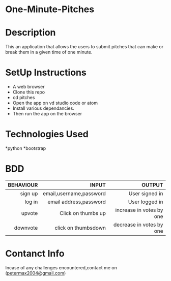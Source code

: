 # One-Minute-Pitches

# Description
This an application that allows the users to submit pitches that can make or break them in a given time of one minute.

# SetUp Instructions
* A web browser
* Clone this repo
* cd pitches
* Open the app on vd studio code or atom
* Install various dependancies.
* Then run the app on the browser

# Technologies Used
*python
*bootstrap

# BDD
|BEHAVIOUR|INPUT|OUTPUT|
|--------:|-----:|-----:|
|sign up|email,username,password|User signed in|
|log in|email address,password|User logged in|
|upvote|Click on thumbs up|increase in votes by one|
|downvote|click on thumbsdown|decrease in votes by one|

# Contanct Info
Incase of any challenges encountered,contact me on (petermax2004@gmail.com)
